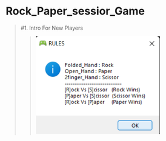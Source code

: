# Rock_Paper_sessior_Game

>#1. Intro For New Players
>>![Intro](https://github.com/Prajwal-YP/imageCache/blob/main/intro.png)
